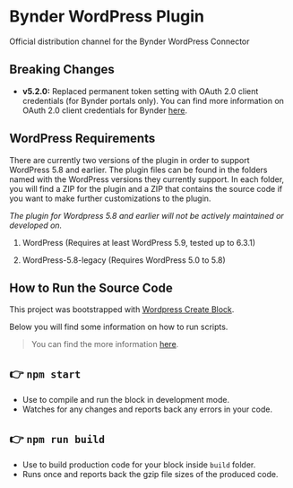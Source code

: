 # Bynder WordPress Plugin

Official distribution channel for the Bynder WordPress Connector

## Breaking Changes

* **v5.2.0:** Replaced permanent token setting with OAuth 2.0 client credentials (for Bynder portals only). You can find more information on OAuth 2.0 client credentials for Bynder [here](https://support.bynder.com/hc/en-us/articles/360013875180-Create-your-OAuth-Apps).

## WordPress Requirements

There are currently two versions of the plugin in order to support WordPress 5.8 and earlier. The plugin files can be found in the folders named with the WordPress versions they currently support. In each folder, you will find a ZIP for the plugin and a ZIP that contains the source code if you want to make further customizations to the plugin.  

_The plugin for Wordpress 5.8 and earlier will not be actively maintained or developed on._ 

1. WordPress (Requires at least WordPress 5.9, tested up to 6.3.1)

2. WordPress-5.8-legacy (Requires WordPress 5.0 to 5.8)

## How to Run the Source Code

This project was bootstrapped with [Wordpress Create Block](https://github.com/WordPress/gutenberg/blob/1f92999896beb98a572f46722e35b31b1de8d547/packages/create-block/README.md).

Below you will find some information on how to run scripts.

> You can find the more information [here](https://developer.wordpress.org/block-editor/reference-guides/packages/packages-create-block/).

## 👉 `npm start`

- Use to compile and run the block in development mode.
- Watches for any changes and reports back any errors in your code.

## 👉 `npm run build`

- Use to build production code for your block inside `build` folder.
- Runs once and reports back the gzip file sizes of the produced code.
